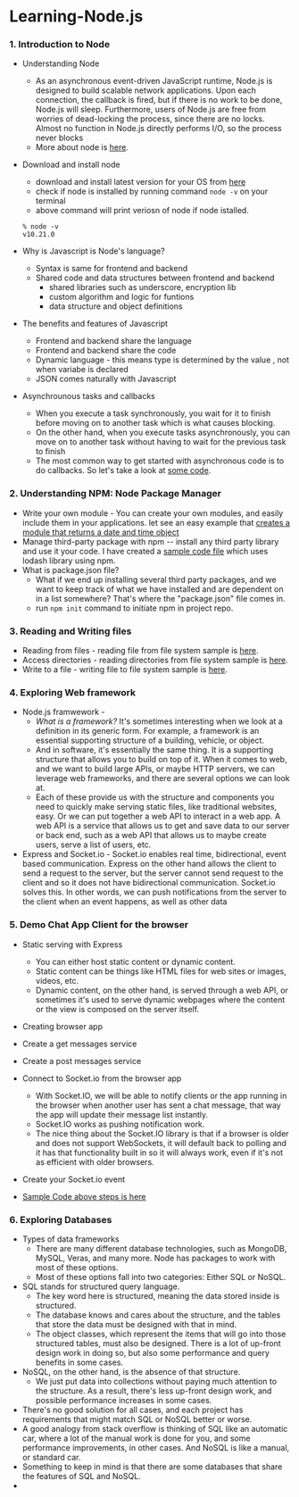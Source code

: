 # Learning-Node.js

### 1. Introduction to Node

- Understanding Node
  - As an asynchronous event-driven JavaScript runtime, Node.js is designed to build scalable network applications. Upon each connection, the callback is fired, but if there is no work to be done, Node.js will sleep.
    Furthermore, users of Node.js are free from worries of dead-locking the process, since there are no locks. Almost no function in Node.js directly performs I/O, so the process never blocks
  - More about node is [here](https://nodejs.org/en/about/).
- Download and install node

  - download and install latest version for your OS from [here](https://nodejs.org/en/)
  - check if node is installed by running command `node -v` on your terminal
  - above command will print veriosn of node if node istalled.

  ```
  % node -v
  v10.21.0
  ```

- Why is Javascript is Node's language?
  - Syntax is same for frontend and backend
  - Shared code and data structures between frontend and backend
    - shared libraries such as underscore, encryption lib
    - custom algorithm and logic for funtions
    - data structure and object definitions
- The benefits and features of Javascript
  - Frontend and backend share the language
  - Frontend and backend share the code
  - Dynamic language - this means type is determined by the value , not when variabe is declared
  - JSON comes naturally with Javascript
- Asynchrounous tasks and callbacks
  - When you execute a task synchronously, you wait for it to finish before moving on to another task which is what causes blocking.
  - On the other hand, when you execute tasks asynchronously, you can move on to another task without having to wait for the previous task to finish
  - The most common way to get started with asynchronous code is to do callbacks. So let's take a look at [some code](./intro-to-node/async-task-and-callback.js).

### 2. Understanding NPM: Node Package Manager

- Write your own module - You can create your own modules, and easily include them in your applications. let see an easy example that [creates a module that returns a date and time object](./understanding-npm/write-your-own-module/)
- Manage third-party package with npm -- install any third party library and use it your code. I have created a [sample code file](understanding-npm/third-party-lib/sample.js) which uses lodash library using npm.
- What is package.json file?
  - What if we end up installing several third party packages, and we want to keep track of what we have installed and are dependent on in a list somewhere? That's where the "package.json" file comes in.
  - run `npm init` command to initiate npm in project repo.

### 3. Reading and Writing files

- Reading from files - reading file from file system sample is [here](./reading-writing-files/readFiles/).
- Access directories - reading directories from file system sample is [here](./reading-writing-files/access-directories/accessDir.js).
- Write to a file - writing file to file system sample is [here](./reading-writing-files/write-a-file/).

### 4. Exploring Web framework

- Node.js framwework -
  - _What is a framework?_ It's sometimes interesting when we look at a definition in its generic form. For example, a framework is an essential supporting structure of a building, vehicle, or object.
  - And in software, it's essentially the same thing. It is a supporting structure that allows you to build on top of it. When it comes to web, and we want to build large APIs, or maybe HTTP servers, we can leverage web frameworks, and there are several options we can look at.
  - Each of these provide us with the structure and components you need to quickly make serving static files, like traditional websites, easy. Or we can put together a web API to interact in a web app. A web API is a service that allows us to get and save data to our server or back end, such as a web API that allows us to maybe create users, serve a list of users, etc.
- Express and Socket.io - Socket.io enables real time, bidirectional, event based communication. Express on the other hand allows the client to send a request to the server, but the server cannot send request to the client and so it does not have bidirectional communication. Socket.io solves this. In other words, we can push notifications from the server to the client when an event happens, as well as other data

### 5. Demo Chat App Client for the browser

- Static serving with Express

  - You can either host static content or dynamic content.
  - Static content can be things like HTML files for web sites or images, videos, etc.
  - Dynamic content, on the other hand, is served through a web API, or sometimes it's used to serve dynamic webpages where the content or the view is composed on the server itself.

- Creating browser app
- Create a get messages service
- Create a post messages service
- Connect to Socket.io from the browser app

  - With Socket.IO, we will be able to notify clients or the app running in the browser when another user has sent a chat message, that way the app will update their message list instantly.
  - Socket.IO works as pushing notification work.
  - The nice thing about the Socket.IO library is that if a browser is older and does not support WebSockets, it will default back to polling and it has that functionality built in so it will always work, even if it's not as efficient with older browsers.

- Create your Socket.io event

- [Sample Code above steps is here](./chat-app-client/)

### 6. Exploring Databases

- Types of data frameworks
  - There are many different database technologies, such as MongoDB, MySQL, Veras, and many more. Node has packages to work with most of these options.
  - Most of these options fall into two categories: Either SQL or NoSQL.
- SQL stands for structured query language.
  - The key word here is structured, meaning the data stored inside is structured.
  - The database knows and cares about the structure, and the tables that store the data must be designed with that in mind.
  - The object classes, which represent the items that will go into those structured tables, must also be designed. There is a lot of up-front design work in doing so, but also some performance and query benefits in some cases.
- NoSQL, on the other hand, is the absence of that structure.
  - We just put data into collections without paying much attention to the structure. As a result, there's less up-front design work, and possible performance increases in some cases.
- There's no good solution for all cases, and each project has requirements that might match SQL or NoSQL better or worse.
- A good analogy from stack overflow is thinking of SQL like an automatic car, where a lot of the manual work is done for you, and some performance improvements, in other cases. And NoSQL is like a manual, or standard car.
- Something to keep in mind is that there are some databases that share the features of SQL and NoSQL.
-
